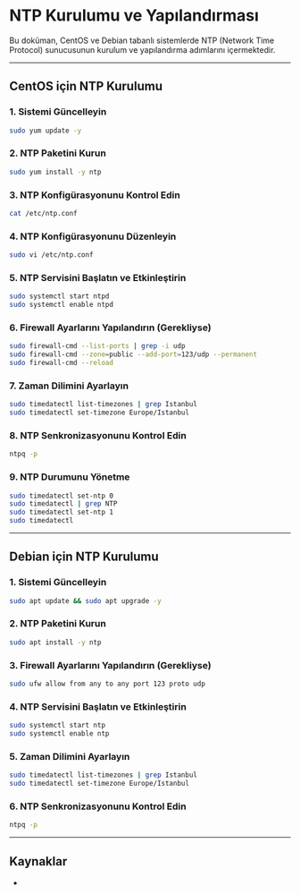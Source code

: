 # NTP Kurulumu ve Yapılandırması

Bu doküman, CentOS ve Debian tabanlı sistemlerde NTP (Network Time Protocol) sunucusunun kurulum ve yapılandırma adımlarını içermektedir.

---

## CentOS için NTP Kurulumu

### 1. Sistemi Güncelleyin
```sh
sudo yum update -y
```

### 2. NTP Paketini Kurun
```sh
sudo yum install -y ntp
```

### 3. NTP Konfigürasyonunu Kontrol Edin
```sh
cat /etc/ntp.conf
```

### 4. NTP Konfigürasyonunu Düzenleyin
```sh
sudo vi /etc/ntp.conf
```

### 5. NTP Servisini Başlatın ve Etkinleştirin
```sh
sudo systemctl start ntpd
sudo systemctl enable ntpd
```

### 6. Firewall Ayarlarını Yapılandırın (Gerekliyse)
```sh
sudo firewall-cmd --list-ports | grep -i udp
sudo firewall-cmd --zone=public --add-port=123/udp --permanent
sudo firewall-cmd --reload
```

### 7. Zaman Dilimini Ayarlayın
```sh
sudo timedatectl list-timezones | grep Istanbul
sudo timedatectl set-timezone Europe/Istanbul
```

### 8. NTP Senkronizasyonunu Kontrol Edin
```sh
ntpq -p
```

### 9. NTP Durumunu Yönetme
```sh
sudo timedatectl set-ntp 0
sudo timedatectl | grep NTP
sudo timedatectl set-ntp 1
sudo timedatectl
```

---

## Debian için NTP Kurulumu

### 1. Sistemi Güncelleyin
```sh
sudo apt update && sudo apt upgrade -y
```

### 2. NTP Paketini Kurun
```sh
sudo apt install -y ntp
```

### 3. Firewall Ayarlarını Yapılandırın (Gerekliyse)
```sh
sudo ufw allow from any to any port 123 proto udp
```

### 4. NTP Servisini Başlatın ve Etkinleştirin
```sh
sudo systemctl start ntp
sudo systemctl enable ntp
```

### 5. Zaman Dilimini Ayarlayın
```sh
sudo timedatectl list-timezones | grep Istanbul
sudo timedatectl set-timezone Europe/Istanbul
```

### 6. NTP Senkronizasyonunu Kontrol Edin
```sh
ntpq -p
```

---

## Kaynaklar
- 


